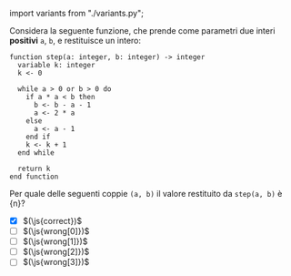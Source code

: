 import variants from "./variants.py";

Considera la seguente funzione, che prende come parametri due interi **positivi** `a`, `b`, e restituisce un intero:

```srs
function step(a: integer, b: integer) -> integer
  variable k: integer
  k <- 0

  while a > 0 or b > 0 do
    if a * a < b then
      b <- b - a - 1
      a <- 2 * a
    else
      a <- a - 1
    end if
    k <- k + 1
  end while

  return k
end function
```
Per quale delle seguenti coppie `(a, b)` il valore restituito da `step(a, b)` è {n}?

- [x] $(\js{correct})$
- [ ] $(\js{wrong[0]})$
- [ ] $(\js{wrong[1]})$
- [ ] $(\js{wrong[2]})$
- [ ] $(\js{wrong[3]})$
